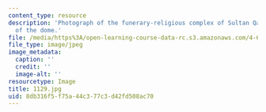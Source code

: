 ```yaml
---
content_type: resource
description: 'Photograph of the funerary-religious complex of Sultan Qaytbay: view
  of the dome.'
file: /media/https%3A/open-learning-course-data-rc.s3.amazonaws.com/4-615-the-architecture-of-cairo-spring-2002/8db316f5f75a44c377c3d42fd508ac70_1129.jpg
file_type: image/jpeg
image_metadata:
  caption: ''
  credit: ''
  image-alt: ''
resourcetype: Image
title: 1129.jpg
uid: 8db316f5-f75a-44c3-77c3-d42fd508ac70
---
```

